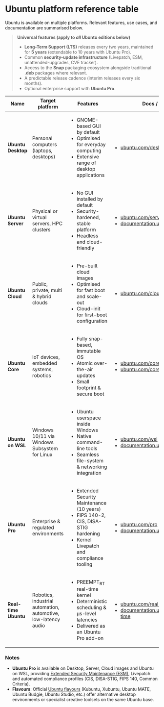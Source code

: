 # Ubuntu platform reference table
Ubuntu is available on multiple platforms. Relevant features, use cases, and documentation are summarised below.

> **Universal features (apply to *all* Ubuntu editions below)**
>
> - **Long-Term Support (LTS)** releases every two years, maintained for **5 years** (extendable to 10 years with Ubuntu Pro).  
> - Common **security-update infrastructure** (Livepatch, ESM, unattended-upgrades, CVE tracker).  
> - Access to the **Snap** packaging ecosystem alongside traditional **.deb** packages where relevant.  
> - A predictable release cadence (interim releases every six months).  
> - Optional enterprise support with **Ubuntu Pro**.

| **Name**              | **Target platform**                                                         | **Features**                                                                                                                                                                                   | **Docs / links**                                                                                                                                                                                                                          | **Example use-cases**                                                                                                                                                              |
|-----------------------|-----------------------------------------------------------------------------|-------------------------------------------------------------------------------------------------------------------------------------------------------------------------------------------------|-------------------------------------------------------------------------------------------------------------------------------------------------------------------------------------------------------------------------------------------|----------------------------------------------------------------------------------------------------------------------------------------------------------------------------------------------------|
| **Ubuntu Desktop**    | Personal computers (laptops, desktops)                                      | <ul><li>GNOME-based GUI by default</li><li>Optimised for everyday computing</li><li>Extensive range of desktop applications</li></ul>                                                           | <ul><li>[ubuntu.com/desktop](https://ubuntu.com/desktop)</li></ul>                                                                                                                                                                        | <ul><li>General-purpose personal computing</li><li>Office productivity, browsing, media consumption</li></ul>                                                                                       |
| **Ubuntu Server**     | Physical or virtual servers, HPC clusters                                   | <ul><li>No GUI installed by default</li><li>Security-hardened, stable platform</li><li>Headless and cloud-friendly</li></ul>                                                                    | <ul><li>[ubuntu.com/server](https://ubuntu.com/server)</li><li>[documentation.ubuntu.com/server](https://documentation.ubuntu.com/server/)</li></ul>                                                                                     | <ul><li>Hosting web services & databases</li><li>Infrastructure / DevOps automation</li></ul>                                                                                                      |
| **Ubuntu Cloud**      | Public, private, multi & hybrid clouds                                      | <ul><li>Pre-built cloud images</li><li>Optimised for fast boot and scale-out</li><li>Cloud-init for first-boot configuration</li></ul>                                                          | <ul><li>[ubuntu.com/cloud](https://ubuntu.com/cloud)</li></ul>                                                                                                                                                                             | <ul><li>Rapid VM provisioning on AWS/Azure/GCP</li><li>Large-scale automated IaaS (OpenStack, MAAS)</li></ul>                                                                                       |
| **Ubuntu Core**       | IoT devices, embedded systems, robotics                                     | <ul><li>Fully snap-based, immutable OS</li><li>Atomic over-the-air updates</li><li>Small footprint & secure boot</li></ul>                                                                      | <ul><li>[ubuntu.com/core](https://ubuntu.com/core)</li><li>[ubuntu.com/core/docs](https://ubuntu.com/core/docs)</li></ul>                                                                                                                  | <ul><li>Industrial controllers & gateways</li><li>Smart appliances, kiosks, edge computing</li><li>Robotics platforms</li></ul>                                                                    |
| **Ubuntu on WSL**     | Windows 10/11 via Windows Subsystem for Linux                                | <ul><li>Ubuntu userspace inside Windows</li><li>Native command-line tools</li><li>Seamless file-system & networking integration</li></ul>                                                       | <ul><li>[ubuntu.com/wsl](https://ubuntu.com/wsl)</li><li>[documentation.ubuntu.com/wsl](https://documentation.ubuntu.com/wsl/en/stable/)</li></ul>                                                                                        | <ul><li>Software development on Windows with Linux toolchains</li><li>Cross-platform scripting & testing</li></ul>                                                                                 |
| **Ubuntu Pro**        | Enterprise & regulated environments                                         | <ul><li>Extended Security Maintenance (10 years)</li><li>FIPS 140-2, CIS, DISA-STIG hardening</li><li>Kernel Livepatch and compliance tooling</li></ul>                                         | <ul><li>[ubuntu.com/pro](https://ubuntu.com/pro)</li><li>[documentation.ubuntu.com/pro](https://documentation.ubuntu.com/pro/)</li></ul>                                                                                                  | <ul><li>Finance, healthcare, government deployments</li><li>Long-term, secure production fleets</li></ul>                                                                                           |
| **Real-time Ubuntu**  | Robotics, industrial automation, automotive, low-latency audio              | <ul><li>PREEMPT<sub>RT</sub> real-time kernel</li><li>Deterministic scheduling & µs-level latencies</li><li>Delivered as an Ubuntu Pro add-on</li></ul>                                         | <ul><li>[ubuntu.com/real-time](https://ubuntu.com/real-time)</li><li>[documentation.ubuntu.com/real-time](https://documentation.ubuntu.com/real-time/en/latest/)</li></ul>                                                                | <ul><li>Robot motion control</li><li>Factory PLC replacement</li><li>High-performance audio production</li><li>Medical devices</li></ul>                                                            |

### Notes

- **Ubuntu Pro** is available on Desktop, Server, Cloud images and Ubuntu on WSL, providing [Extended Security Maintenance (ESM)](https://ubuntu.com/esm), Livepatch and automated compliance profiles (CIS, DISA-STIG, FIPS 140, Common Criteria).  
- **Flavours**: Official [Ubuntu flavours](https://ubuntu.com/desktop/flavours) (Kubuntu, Xubuntu, Ubuntu MATE, Ubuntu Budgie, Ubuntu Studio, etc.) offer alternative desktop environments or specialist creative toolsets on the same Ubuntu base.
